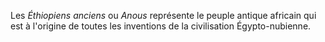 <!-- TITLE: Les Anous ou les Éthiopiens anciens -->
<!-- SUBTITLE: Présentation des Anou ou Éthiopiens anciens -->

Les *Éthiopiens anciens* ou *Anous* représente le peuple antique africain qui est à l'origine de toutes les inventions de la civilisation Égypto-nubienne.


[^1]: [Nioussérê K. Omotunde](/personnalite/nioussere-kalala-omotunde) ; [Djaïbré Asha Maât](/personnalite/djaibre-asha-maat). [L'épopée du roi Narmer](ouvrages/l-epopee-du-roi-narmer). Livre broché. [Edition ANYJART](/organisme/anyjart). Baie-Mahault : Juin 2015. p.5, p.9, p.15-17, p.21-23, p.31. ISBN 979-10-95097-02-0